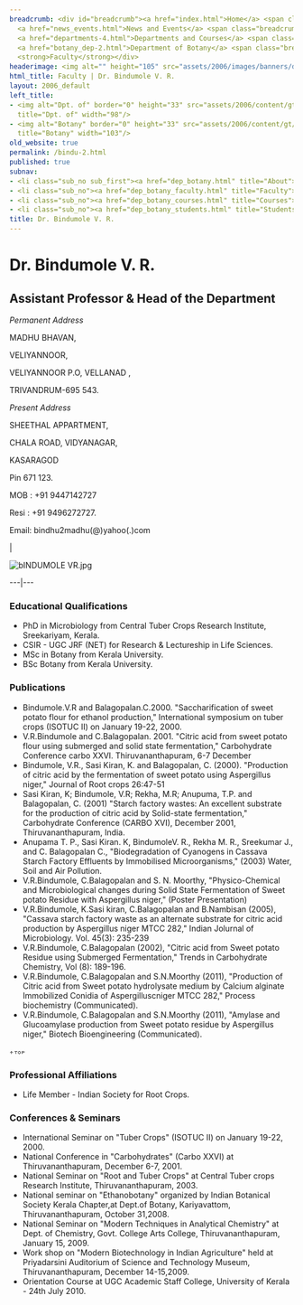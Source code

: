 ```yaml
---
breadcrumb: <div id="breadcrumb"><a href="index.html">Home</a> <span class="breadcrumb_spacer">&gt;</span>
  <a href="news_events.html">News and Events</a> <span class="breadcrumb_spacer">&gt;</span>
  <a href="departments-4.html">Departments and Courses</a> <span class="breadcrumb_spacer">&gt;</span>
  <a href="botany_dep-2.html">Department of Botany</a> <span class="breadcrumb_spacer">&gt;</span>
  <strong>Faculty</strong></div>
headerimage: <img alt="" height="105" src="assets/2006/images/banners/departments.jpg" width="472"/>
html_title: Faculty | Dr. Bindumole V. R.
layout: 2006_default
left_title:
- <img alt="Dpt. of" border="0" height="33" src="assets/2006/content/gt/fcb6421c7c62628408190d4ca84029e5.png"
  title="Dpt. of" width="98"/>
- <img alt="Botany" border="0" height="33" src="assets/2006/content/gt/5e27a06476458eedd01db97afdec71f6.png"
  title="Botany" width="103"/>
old_website: true
permalink: /bindu-2.html
published: true
subnav:
- <li class="sub_no sub_first"><a href="dep_botany.html" title="About">About</a></li>
- <li class="sub_no"><a href="dep_botany_faculty.html" title="Faculty">Faculty</a></li>
- <li class="sub_no"><a href="dep_botany_courses.html" title="Courses">Courses</a></li>
- <li class="sub_no"><a href="dep_botany_students.html" title="Students">Students</a></li>
title: Dr. Bindumole V. R.
---
```


# Dr. Bindumole V. R.

## Assistant Professor & Head of the Department

_Permanent Address_

MADHU BHAVAN,

VELIYANNOOR,

VELIYANNOOR P.O, VELLANAD ,

TRIVANDRUM-695 543.

_Present Address_

SHEETHAL APPARTMENT,

CHALA ROAD, VIDYANAGAR,

KASARAGOD

Pin 671 123.

MOB : +91 9447142727

Resi : +91 9496272727.

Email: bindhu2madhu(@)yahoo(.)com

|

![bINDUMOLE VR.jpg](assets/2006/content/assets/2006/images/414b737a3f99c1c760d125a68f13ba5a.jpg)  
  
---|---  
  
### Educational Qualifications

  * PhD in Microbiology from Central Tuber Crops Research Institute, Sreekariyam, Kerala.
  * CSIR - UGC JRF (NET) for Research & Lectureship in Life Sciences.
  * MSc in Botany from Kerala University.
  * BSc Botany from Kerala University.

### Publications

  * Bindumole.V.R and Balagopalan.C.2000. "Saccharification of sweet potato flour for ethanol production," International symposium on tuber crops (ISOTUC II) on January 19-22, 2000.
  * V.R.Bindumole and C.Balagopalan. 2001. "Citric acid from sweet potato flour using submerged and solid state fermentation," Carbohydrate Conference carbo XXVI. Thiruvananthapuram, 6-7 December
  * Bindumole, V.R., Sasi Kiran, K. and Balagopalan, C. (2000). "Production of citric acid by the fermentation of sweet potato using Aspergillus niger," Journal of Root crops 26:47-51
  * Sasi Kiran, K; Bindumole, V.R; Rekha, M.R; Anupuma, T.P. and Balagopalan, C. (2001) "Starch factory wastes: An excellent substrate for the production of citric acid by Solid-state fermentation," Carbohydrate Conference (CARBO XVI), December 2001, Thiruvananthapuram, India.
  * Anupama T. P., Sasi Kiran. K, BindumoleV. R., Rekha M. R., Sreekumar J., and C. Balagopalan C., "Biodegradation of Cyanogens in Cassava Starch Factory Effluents by Immobilised Microorganisms," (2003) Water, Soil and Air Pollution.
  * V.R.Bindumole, C.Balagopalan and S. N. Moorthy, "Physico-Chemical and Microbiological changes during Solid State Fermentation of Sweet potato Residue with Aspergillus niger," (Poster Presentation)
  * V.R.Bindumole, K.Sasi kiran, C.Balagopalan and B.Nambisan (2005), "Cassava starch factory waste as an alternate substrate for citric acid production by Aspergillus niger MTCC 282," Indian Jolurnal of Microbiology. Vol. 45(3): 235-239
  * V.R.Bindumole, C.Balagopalan (2002), "Citric acid from Sweet potato Residue using Submerged Fermentation," Trends in Carbohydrate Chemistry, Vol (8): 189-196.
  * V.R.Bindumole, C.Balagopalan and S.N.Moorthy (2011), "Production of Citric acid from Sweet potato hydrolysate medium by Calcium alginate Immobilized Conidia of Aspergilluscniger MTCC 282," Process biochemistry (Communicated).
  * V.R.Bindumole, C.Balagopalan and S.N.Moorthy (2011), "Amylase and Glucoamylase production from Sweet potato residue by Aspergillus niger," Biotech Bioengineering (Communicated).

![](assets/2006/img/article/top_link_0.gif)

### Professional Affiliations

  * Life Member - Indian Society for Root Crops.

### Conferences & Seminars

  * International Seminar on "Tuber Crops" (ISOTUC II) on January 19-22, 2000.
  * National Conference in "Carbohydrates" (Carbo XXVI) at Thiruvananthapuram, December 6-7, 2001.
  * National Seminar on "Root and Tuber Crops" at Central Tuber crops Research Institute, Thiruvananthapuram, 2003.
  * National seminar on "Ethanobotany" organized by Indian Botanical Society Kerala Chapter,at Dept.of Botany, Kariyavattom, Thiruvananthapuram, October 31,2008.
  * National Seminar on "Modern Techniques in Analytical Chemistry" at Dept. of Chemistry, Govt. College Arts College, Thiruvananthapuram, January 15, 2009.
  * Work shop on "Modern Biotechnology in Indian Agriculture" held at Priyadarsini Auditorium of Science and Technology Museum, Thiruvananthapuram, December 14-15,2009.
  * Orientation Course at UGC Academic Staff College, University of Kerala - 24th July 2010.